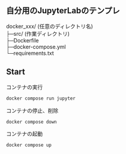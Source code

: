 ## 自分用のJupyterLabのテンプレ

docker_xxx/ (任意のディレクトリ名) <br>
├─src/ (作業ディレクトリ)<br>
├─Dockerfile <br>
├─docker-compose.yml <br>
└─requirements.txt <br>


## Start
コンテナの実行
```bash
docker compose run jupyter
```
コンテナの停止、削除
```
docker compose down
```
コンテナの起動
```
docker compose up
```

